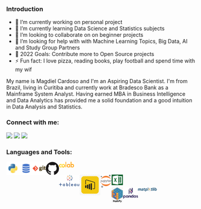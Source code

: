 ### Introduction


- 🔭 I’m currently working on personal project
- 🌱 I’m currently learning Data Science and Statistics subjects
- 👯 I’m looking to collaborate on on beginner projects
- 🤔 I’m looking for help with with Machine Learning Topics, Big Data, AI and Study Group Partners
- 🥅 2022 Goals: Contribute more to Open Source projects
- ⚡ Fun fact: I love pizza, reading books, play football and spend time with my wif


My name is Magdiel Cardoso and I'm an Aspiring Data Scientist. I'm from Brazil, living in Curitiba
and currently work at Bradesco Bank as a Mainframe System Analyst. Having earned MBA in Business 
Intelligence and Data Analytics has provided me a solid foundation and a good intuition in Data Analysis and Statistics.

### Connect with me:

<div>
  <a href="https://www.linkedin.com/in/magdiel-cardoso/" target="_blank"><img src="https://img.shields.io/badge/-LinkedIn-%230077B5?style=for-the-badge&logo=linkedin&logoColor=white" target="_blank"></a>
  <a href = "mailto:magdiel.vilar@gmail.com"><img src="https://img.shields.io/badge/Gmail-D14836?style=for-the-badge&logo=gmail&logoColor=white" target="_blank"></a>
   <a href="hhttps://api.whatsapp.com/send?phone=5541995846805&text=Github%20Contact" target="_blank"><img src="https://img.shields.io/badge/WhatsApp-25D366?style=for-the-badge&logo=whatsapp&logoColor=white" target="_blank"></a>
</div>

### Languages and Tools:

<img align="left" alt="Python" width="35" src="https://raw.githubusercontent.com/github/explore/80688e429a7d4ef2fca1e82350fe8e3517d3494d/topics/python/python.png" />
<img align="left" alt="SQL" width="35" src="https://raw.githubusercontent.com/github/explore/80688e429a7d4ef2fca1e82350fe8e3517d3494d/topics/sql/sql.png" />
<img align="left" alt="Git" width="35" src="https://raw.githubusercontent.com/github/explore/80688e429a7d4ef2fca1e82350fe8e3517d3494d/topics/git/git.png" />
<img align="left" alt="GitHub" width="35" src="https://raw.githubusercontent.com/github/explore/78df643247d429f6cc873026c0622819ad797942/topics/github/github.png" />
<img align="left" alt="colab" width="40" src="https://github.com/magdiel100/magdiel100/blob/main/images/colab.png" />

<br />
<br />

<img align="left" alt="tableau" width="55" src="https://github.com/magdiel100/magdiel100/blob/main/images/tableau.png" />
<img align="left" alt="powerbi" width="55" src="https://github.com/magdiel100/magdiel100/blob/main/images/powerbi.png" />
<img align="left" alt="Jupyter_logo" width="30" src="https://github.com/magdiel100/magdiel100/blob/main/images/Jupyter_logo.png" />
<img align="left" alt="excel" class="center" width="30" src="https://github.com/magdiel100/magdiel100/blob/main/images/excel.png" />

<br />
<br />

<img align="left" alt="numpy" width="30" src="https://github.com/magdiel100/magdiel100/blob/main/images/numpy.png" />
<img align="left" alt="pandas" width="40" src="https://github.com/magdiel100/magdiel100/blob/main/images/pandas.png" />
<img align="left" alt="matplotlib_logo" width="50" src="https://github.com/magdiel100/magdiel100/blob/main/images/matplotlib_logo.png" />

<br />
<br />
